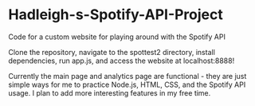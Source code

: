 # Hadleigh-s-Spotify-API-Project
Code for a custom website for playing around with the Spotify API

Clone the repository, navigate to the spottest2 directory, install dependencies, run app.js, and access the website at localhost:8888!

Currently the main page and analytics page are functional - they are just simple ways for me to practice Node.js, HTML, CSS, and the Spotify API usage. I plan to add more interesting features in my free time.
